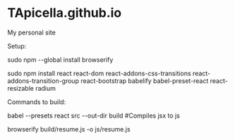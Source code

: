 # TApicella.github.io
My personal site

Setup:

sudo npm --global install browserify

sudo npm install react react-dom react-addons-css-transitions 
react-addons-transition-group react-bootstrap babelify 
babel-preset-react react-resizable radium 





Commands to build:

babel --presets react src --out-dir build   #Compiles jsx to js

browserify build/resume.js -o js/resume.js

